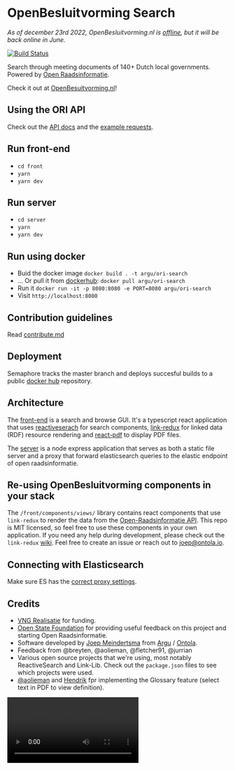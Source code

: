 # OpenBesluitvorming Search

_As of december 23rd 2022, OpenBesluitvorming.nl is [offline](https://github.com/ontola/openbesluitvorming/issues/142), but it will be back online in June._

[![Build Status](https://semaphoreci.com/api/v1/argu/ori-search-2/branches/master/badge.svg)](https://semaphoreci.com/argu/ori-search-2)

Search through meeting documents of 140+ Dutch local governments. Powered by [Open Raadsinformatie](https://github.com/openstate/open-raadsinformatie/).

Check it out at [OpenBesuitvorming.nl](http://openbesluitvorming.nl)!

## Using the ORI API

Check out the [API docs](/docs.md) and the [example requests](/example_requests.http).

## Run front-end

- `cd front`
- `yarn`
- `yarn dev`

## Run server

- `cd server`
- `yarn`
- `yarn dev`

## Run using docker

- Buid the docker image `docker build . -t argu/ori-search`
- ... Or pull it from [dockerhub](https://hub.docker.com/r/argu/ori-search): `docker pull argu/ori-search`
- Run it `docker run -it -p 8080:8080 -e PORT=8080 argu/ori-search`
- Visit `http://localhost:8080`

## Contribution guidelines

Read [contribute.md](/CONTRIBUTE.md)

## Deployment

Semaphore tracks the master branch and deploys succesful builds to a public [docker hub](https://hub.docker.com/r/argu/ori-search) repository.

## Architecture

The [front-end](/front) is a search and browse GUI.
It's a typescript react application that uses [reactiveserach](https://github.com/appbaseio/reactivesearch) for search components, [link-redux](https://github.com/fletcher91/link-redux) for linked data (RDF) resource rendering and [react-pdf](https://github.com/wojtekmaj/react-pdf) to display PDF files.

The [server](/server) is a node express application that serves as both a static file server and a proxy that forward elasticsearch queries to the elastic endpoint of open raadsinformatie.

## Re-using OpenBesluitvorming components in your stack

The `/front/components/views/` library contains react components that use `link-redux` to render the data from the [Open-Raadsinformatie API](https://github.com/openstate/open-raadsinformatie/).
This repo is MIT licensed, so feel free to use these components in your own application.
If you need any help during development, please check out the `link-redux` [wiki](https://github.com/fletcher91/link-redux/wiki).
Feel free to create an issue or reach out to joep@ontola.io.

## Connecting with Elasticsearch

Make sure ES has the [correct proxy settings](https://opensource.appbase.io/reactive-manual/getting-started/reactivebase.html#connect-to-elasticsearch).

## Credits

- [VNG Realisatie](https://vngrealisatie.nl) for funding.
- [Open State Foundation](https://openstate.eu/nl/) for providing useful feedback on this project and starting Open Raadsinformatie.
- Software developed by [Joep Meindertsma](http://github.com/joepio) from [Argu](https://argu.co) / [Ontola](https://ontola.io).
- Feedback from @breyten, @aolieman, @fletcher91, @jurrian
- Various open source projects that we're using, most notably ReactiveSearch and Link-Lib. Check out the `package.json` files to see which projects were used.
- [@aolieman](http://github.com/aolieman) and [Hendrik](http://github.com/henkieeeee) fpr implementing the Glossary feature (select text in PDF to view definition).



<video src="https://user-images.githubusercontent.com/2183313/208661302-385fb00d-5be2-4c50-8159-591c7805e51c.mov"></video>


